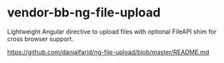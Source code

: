# vendor-bb-ng-file-upload

Lightweight Angular directive to upload files with optional FileAPI shim for cross browser support.

https://github.com/danialfarid/ng-file-upload/blob/master/README.md
